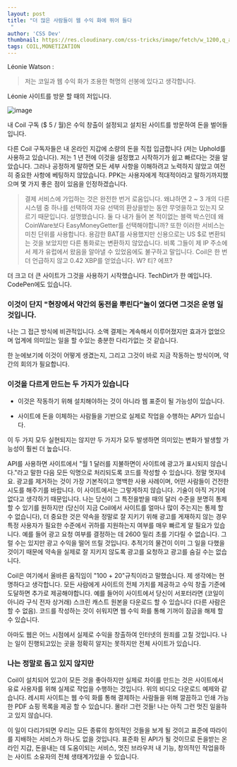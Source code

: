 ```yaml
---
layout: post
title: "더 많은 사람들이 웹 수익 화에 뛰어 들다
 "
author: 'CSS Dev'
thumbnail: https://res.cloudinary.com/css-tricks/image/fetch/w_1200,q_auto,f_auto/https://css-tricks.com/wp-content/uploads/2019/08/coil-1.png
tags: COIL,MONETIZATION
---
```



Léonie Watson :
 

> 저는 코일과 웹 수익 화가 조용한 혁명의 선봉에 있다고 생각합니다.
 

Léonie 사이트를 방문 할 때의 저입니다.
 

![image](https://i1.wp.com/css-tricks.com/wp-content/uploads/2020/11/Screen-Shot-2020-11-02-at-3.35.19-PM.png?resize=384%2C335&ssl=1)

내 Coil 구독 ($ 5 / 월)은 수익 창출이 설정되고 설치된 사이트를 방문하여 돈을 벌어들입니다.
 

다른 Coil 구독자들은 내 온라인 지갑에 소량의 돈을 직접 입금합니다 (저는 Uphold를 사용하고 있습니다).
 저는 1 년 전에 이것을 설정했고 시작하기가 쉽고 빠르다는 것을 알았습니다.
 그러나 공정하게 말하면 모든 세부 사항을 이해하려고 노력하지 않았고 여전히 중요한 사항에 베팅하지 않았습니다.
 PPK는 사용자에게 적대적이라고 말하기까지했으며 몇 가지 좋은 점이 있음을 인정하겠습니다.
 

> 결제 서비스에 가입하는 것은 완전한 번거 로움입니다. 왜냐하면 2 ~ 3 개의 다른 시스템 중 하나를 선택하여 자유 선택의 환상을받는 동안 무엇을하고 있는지 모르기 때문입니다.
 설명했습니다.
 둘 다 내가 들어 본 적이없는 블랙 박스인데 왜 CoinWare보다 EasyMoneyGetter를 선택해야합니까?
또한 이러한 서비스는 미친 단위를 사용합니다.
 용감한 BAT를 사용했지만 신용으로는 US $로 변환되는 것을 보았지만 다른 통화로는 변환하지 않았습니다. 비록 그들이 제 IP 주소에서 제가 유럽에서 왔음을 알아낼 수 있었음에도 불구하고 말입니다.
 Coil은 한 번 더 언급하지 않고 0.42 XBP를 얻었습니다.
 W?
 티?
 에프?
 

더 크고 더 큰 사이트가 그것을 사용하기 시작했습니다.
 TechDirt가 한 예입니다.
 CodePen에도 있습니다.
 

### 이것이 단지 "현장에서 약간의 동전을 뿌린다"놀이 였다면 그것은 운명 일 것입니다.
 

나는 그 접근 방식에 비관적입니다.
 소액 결제는 계속해서 이루어졌지만 효과가 없었으며 업계에 의미있는 일을 할 수있는 충분한 다리가없는 것 같습니다.
 

한 눈에보기에 이것이 어떻게 생겼는지, 그리고 그것이 바로 지금 작동하는 방식이며, 약간의 회의가 필요합니다.
 

### 이것을 다르게 만드는 두 가지가 있습니다
 

- 이것은 작동하기 위해 설치해야하는 것이 아니라 웹 표준이 될 가능성이 있습니다.
 
- 사이트에 돈을 이체하는 사람들을 기반으로 실제로 작업을 수행하는 API가 있습니다.
 

이 두 가지 모두 실현되지는 않지만 두 가지가 모두 발생하면 의미있는 변화가 발생할 가능성이 훨씬 더 높습니다.
 

API를 사용하면 사이트에서 "월 1 달러를 지불하면이 사이트에 광고가 표시되지 않습니다."라고 말한 다음 모든 익명으로 처리되도록 코드를 작성할 수 있습니다. 정말 멋지네요. 광고를 제거하는 것이 가장 기본적이고 명백한 사용 사례이며, 어떤 사람들이 건전한 시도를 해주기를 바랍니다. 이 사이트에서는 그렇게하지 않습니다. 기술이 아직 거기에 없다고 생각하기 때문입니다. 나는 당신이 그 특전을받을 때의 달러 수준을 분명히 통제 할 수 있기를 원하지만 (당신이 지금 Coil에서 사이트를 얼마나 많이 주는지는 통제 할 수 없습니다), 더 중요한 것은 약속을 정말로 잘 지키기 위해 광고를 게재하지 않는 경우 특정 사용자가 필요한 수준에서 귀하를 지원하는지 여부를 매우 빠르게 알 필요가 있습니다. 예를 들어 광고 요청 여부를 결정하는 데 2600 밀리 초를 기다릴 수 없습니다. 그럴 수는 있지만 광고 수익을 떨어 뜨릴 것입니다. 추적기의 물건이 이미 그 일을 다했을 것이기 때문에 약속을 실제로 잘 지키지 않도록 광고를 요청하고 광고를 숨길 수는 없습니다.
 

Coil은 여기에서 올바른 움직임이 "100 + 20"규칙이라고 말했습니다. 제 생각에는 현명하다고 생각합니다.
 모든 사람에게 사이트의 전체 가치를 제공하고 수익 창출 기준에 도달하면 추가로 제공해야합니다.
 예를 들어이 사이트에서 당신이 서포터라면 (코일이 아니라 구식 전자 상거래) 스크린 캐스트 원본을 다운로드 할 수 있습니다 (다른 사람은 할 수 없음).
 코드를 작성하는 것이 쉬워지면 웹 수익 화를 통해 기꺼이 잠금을 해제 할 수 있습니다.
 

아마도 웹은 어느 시점에서 실제로 수익을 창출하여 인터넷의 원죄를 고칠 것입니다.
 나는 일이 진행되고있는 곳을 정확히 알지는 못하지만 전체 사이트가 있습니다.
 

### 나는 정말로 돕고 있지 않지만
 

Coil이 설치되어 있고이 모든 것을 좋아하지만 실제로 차이를 만드는 것은 사이트에서 유료 사용자를 위해 실제로 작업을 수행하는 것입니다.
 위의 비디오 다운로드 예제와 같습니다.
 레시피 사이트는 웹 수익 화를 통해 결제하는 사람들을 위해 깔끔하고 인쇄 가능한 PDF 쇼핑 목록을 제공 할 수 있습니다.
 몰라!
 그런 것들!
 나는 아직 그런 멋진 일을하고 있지 않습니다.
 

이 일이 다리가되면 우리는 모든 종류의 창의적인 것들을 보게 될 것이고 표준에 따라이를 지배하는 서비스가 하나도 없을 것입니다.
 표준화 된 API가 될 것이므로 돈을받는 온라인 지갑, 돈을내는 데 도움이되는 서비스, 멋진 브라우저 내 기능, 창의적인 작업을하는 사이트 소유자의 전체 생태계가있을 수 있습니다.
 